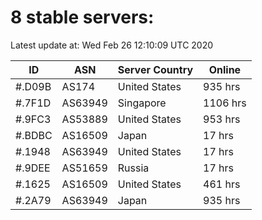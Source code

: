 # 8 stable servers:

Latest update at: Wed Feb 26 12:10:09 UTC 2020

| ID | ASN | Server Country | Online |
| -- | --- | -------------- | ------ |
| #.D09B | AS174 | United States | 935 hrs |
| #.7F1D | AS63949 | Singapore | 1106 hrs |
| #.9FC3 | AS53889 | United States | 953 hrs |
| #.BDBC | AS16509 | Japan | 17 hrs |
| #.1948 | AS63949 | United States | 17 hrs |
| #.9DEE | AS51659 | Russia | 17 hrs |
| #.1625 | AS16509 | United States | 461 hrs |
| #.2A79 | AS63949 | Japan | 935 hrs |

